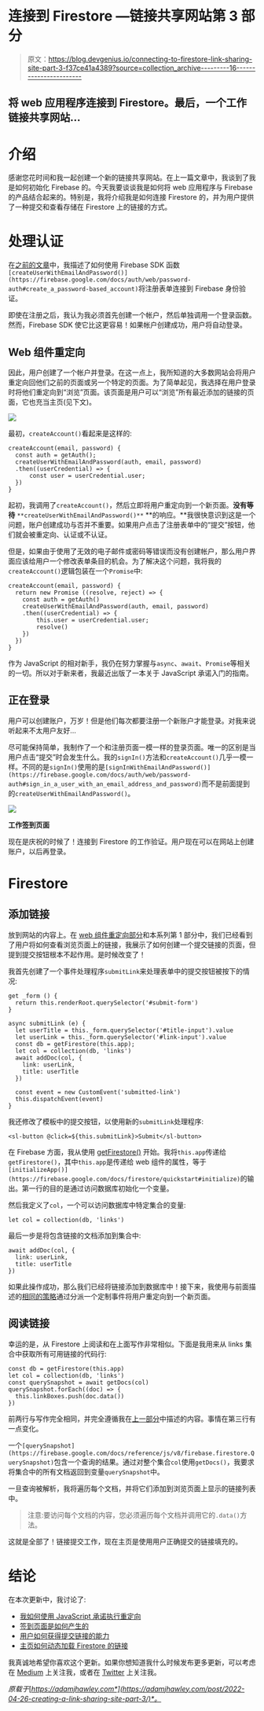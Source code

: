 # 连接到 Firestore —链接共享网站第 3 部分

> 原文：<https://blog.devgenius.io/connecting-to-firestore-link-sharing-site-part-3-f37ce41a4389?source=collection_archive---------16----------------------->

## 将 web 应用程序连接到 Firestore。最后，一个工作链接共享网站…

# 介绍

感谢您花时间和我一起创建一个新的链接共享网站。在上一篇文章中，我谈到了我是如何初始化 Firebase 的。今天我要谈谈我是如何将 web 应用程序与 Firebase 的产品结合起来的。特别是，我将介绍我是如何连接 Firestore 的，并为用户提供了一种提交和查看存储在 Firestore 上的链接的方式。

# 处理认证

在[之前的文章](https://adamjhawley.com/post/2022-03-14-creating-a-link-sharing-site-part-2/#creating-an-sign-up-page)中，我描述了如何使用 Firebase SDK 函数`[createUserWithEmailAndPassword()](https://firebase.google.com/docs/auth/web/password-auth#create_a_password-based_account)`将注册表单连接到 Firebase 身份验证。

即使在注册之后，我认为我必须首先创建一个帐户，然后单独调用一个登录函数。然而，Firebase SDK 使它比这更容易！如果帐户创建成功，用户将自动登录。

## Web 组件重定向

因此，用户创建了一个帐户并登录。在这一点上，我所知道的大多数网站会将用户重定向回他们之前的页面或另一个特定的页面。为了简单起见，我选择在用户登录时将他们重定向到“浏览”页面。该页面是用户可以“浏览”所有最近添加的链接的页面，它也充当主页(见下文)。

![](img/d17e061bec5c29f41b5226549b1cc236.png)

最初，`createAccount()`看起来是这样的:

```
createAccount(email, password) {
  const auth = getAuth();
  createUserWithEmailAndPassword(auth, email, password)
  .then((userCredential) => {
      const user = userCredential.user;
  })
}
```

起初，我调用了`createAccount()`，然后立即将用户重定向到一个新页面。**没有等待** `**createUserWithEmailAndPassword()**` **的响应。**我很快意识到这是一个问题，账户创建成功与否并不重要。如果用户点击了注册表单中的“提交”按钮，他们就会被重定向、认证或不认证。

但是，如果由于使用了无效的电子邮件或密码等错误而没有创建帐户，那么用户界面应该给用户一个修改表单条目的机会。为了解决这个问题，我将我的`createAccount()`逻辑包装在一个`Promise`中:

```
createAccount(email, password) {
  return new Promise ((resolve, reject) => {
    const auth = getAuth()
    createUserWithEmailAndPassword(auth, email, password)
    .then((userCredential) => {
        this.user = userCredential.user;
        resolve()
    })
  })
}
```

作为 JavaScript 的相对新手，我仍在努力掌握与`async`、`await`、`Promise`等相关的一切。所以对于新来者，我最近出版了一本关于 JavaScript 承诺入门的指南。

## 正在登录

用户可以创建账户，万岁！但是他们每次都要注册一个新账户才能登录。对我来说听起来不太用户友好…

尽可能保持简单，我制作了一个和注册页面一模一样的登录页面。唯一的区别是当用户点击“提交”时会发生什么。我的`signIn()`方法和`createAccount()`几乎一模一样。不同的是`signIn()`使用的是`[signInWithEmailAndPassword()](https://firebase.google.com/docs/auth/web/password-auth#sign_in_a_user_with_an_email_address_and_password)`而不是前面提到的`createUserWithEmailAndPassword()`。

![](img/5ae002e2df1e5e1b1e617c5f28829dc6.png)

**工作签到页面**

现在是庆祝的时候了！连接到 Firestore 的工作验证。用户现在可以在网站上创建账户，以后再登录。

# Firestore

## 添加链接

放到网站的内容上。在 [web 组件重定向部分](https://adamjhawley.com/post/2022-04-26-creating-a-link-sharing-site-part-3/#web-component-redirects)和本系列第 1 部分中，我们已经看到了用户将如何查看浏览页面上的链接，我展示了如何创建一个提交链接的页面，但提到提交按钮根本不起作用。是时候改变了！

我首先创建了一个事件处理程序`submitLink`来处理表单中的提交按钮被按下的情况:

```
get _form () {
  return this.renderRoot.querySelector('#submit-form')
}

async submitLink (e) {
  let userTitle = this._form.querySelector('#title-input').value
  let userLink = this._form.querySelector('#link-input').value
  const db = getFirestore(this.app);
  let col = collection(db, 'links')
  await addDoc(col, {
    link: userLink,
    title: userTitle
  })

  const event = new CustomEvent('submitted-link')
  this.dispatchEvent(event)
}
```

我还修改了模板中的提交按钮，以使用新的`submitLink`处理程序:

```
<sl-button @click=${this.submitLink}>Submit</sl-button> 
```

在 Firebase 方面，我从使用 [getFirestore()](https://firebase.google.com/docs/firestore/quickstart#initialize) 开始。我将`this.app`传递给`getFirestore()`，其中`this.app`是传递给 web 组件的属性，等于`[initializeApp()](https://firebase.google.com/docs/firestore/quickstart#initialize)`的输出。第一行的目的是通过访问数据库初始化一个变量。

然后我定义了`col`，一个可以访问数据库中特定集合的变量:

```
let col = collection(db, 'links')
```

最后一步是将包含链接的文档添加到集合中:

```
await addDoc(col, {
  link: userLink,
  title: userTitle
})
```

如果此操作成功，那么我们已经将链接添加到数据库中！接下来，我使用与前面描述的[相同的策略](https://adamjhawley.com/post/2022-04-26-creating-a-link-sharing-site-part-3/#web-component-redirects)通过分派一个定制事件将用户重定向到一个新页面。

## 阅读链接

幸运的是，从 Firestore 上阅读和在上面写作非常相似。下面是我用来从 links 集合中获取所有可用链接的代码行:

```
const db = getFirestore(this.app)
let col = collection(db, 'links')
const querySnapshot = await getDocs(col)
querySnapshot.forEach((doc) => {
  this.linkBoxes.push(doc.data())
})
```

前两行与写作完全相同，并完全遵循我在[上一部分](https://adamjhawley.com/post/2022-04-26-creating-a-link-sharing-site-part-3/#adding-links)中描述的内容。事情在第三行有一点变化。

一个`[querySnapshot](https://firebase.google.com/docs/reference/js/v8/firebase.firestore.QuerySnapshot)`包含一个查询的结果。通过对整个集合`col`使用`getDocs()`，我要求将集合中的所有文档返回到变量`querySnapshot`中。

一旦查询被解析，我将遍历每个文档，并将它们添加到浏览页面上显示的链接列表中。

> 注意:要访问每个文档的内容，您必须遍历每个文档并调用它的`.data()`方法。

这就是全部了！链接提交工作，现在主页是使用用户正确提交的链接填充的。

# 结论

在本次更新中，我讨论了:

*   [我如何使用 JavaScript 承诺执行重定向](https://adamjhawley.com/post/2022-04-26-creating-a-link-sharing-site-part-3/#web-component-redirects)
*   [签到页面是如何产生的](https://adamjhawley.com/post/2022-04-26-creating-a-link-sharing-site-part-3/#signing-in)
*   [用户如何获得提交链接的能力](https://adamjhawley.com/post/2022-04-26-creating-a-link-sharing-site-part-3/#adding-links)
*   [主页如何动态加载 Firestore 的链接](https://adamjhawley.com/post/2022-04-26-creating-a-link-sharing-site-part-3/#reading-links)

我真诚地希望你喜欢这个更新。如果你想知道我什么时候发布更多更新，可以考虑在 [Medium](https://medium.com/@adamjhawley) 上关注我，或者在 [Twitter](https://twitter.com/_adamjhawley) 上关注我。

*原载于*[*https://adamjhawley.com*](https://adamjhawley.com/post/2022-04-26-creating-a-link-sharing-site-part-3/)*。*